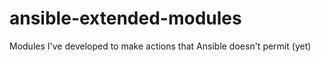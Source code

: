 # ansible-extended-modules
Modules I've developed to make actions that Ansible doesn't permit (yet)
